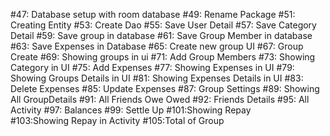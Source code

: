 #47: Database setup with room database
#49: Rename Package
#51: Creating Entity
#53: Create Dao
#55: Save User Detail 
#57: Save Category Detail
#59: Save group in database
#61: Save Group Member in database
#63: Save Expenses in Database 
#65: Create new group UI
#67: Group Create
#69: Showing groups in ui
#71: Add Group Members 
#73: Showing Category in UI
#75: Add Expenses
#77: Showing Expenses in UI
#79: Showing Groups Details in UI
#81: Showing Expenses Details in UI
#83: Delete Expenses
#85: Update Expenses
#87: Group Settings
#89: Showing All GroupDetails
#91: All Friends Owe Owed
#92: Friends Details
#95: All Activity
#97: Balances
#99: Settle Up
#101:Showing Repay  
#103:Showing Repay in Activity
#105:Total of Group